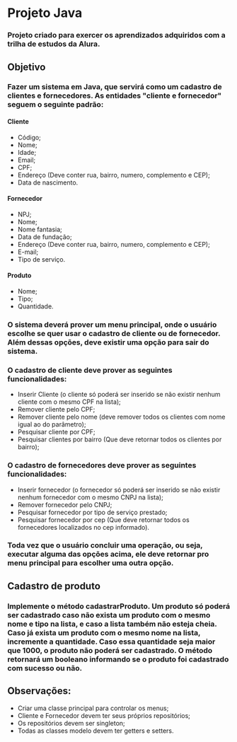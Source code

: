 # Projeto Java
### Projeto criado para exercer os aprendizados adquiridos com a trilha de estudos da Alura.

## Objetivo

### Fazer um sistema em Java, que servirá como um cadastro de clientes e fornecedores. As entidades "cliente e fornecedor" seguem o seguinte padrão:

#### Cliente
* Código;
* Nome;
* Idade;
* Email;
* CPF;
* Endereço (Deve conter rua, bairro, numero, complemento e CEP);
* Data de nascimento.

#### Fornecedor
* NPJ;
* Nome;
* Nome fantasia;
* Data de fundação;
* Endereço (Deve conter rua, bairro, numero, complemento e CEP);
* E-mail;
* Tipo de serviço.

#### Produto
* Nome;
*	Tipo;
* Quantidade.

### O sistema deverá prover um menu principal, onde o usuário escolhe se quer usar o cadastro de cliente ou de fornecedor. Além dessas opções, deve existir uma opção para sair do sistema. 

### O cadastro de cliente deve prover as seguintes funcionalidades:
* Inserir Cliente (o cliente só poderá ser inserido se não existir nenhum cliente com o mesmo  CPF na lista);
* Remover cliente pelo CPF;
* Remover cliente pelo nome (deve remover todos os clientes com nome igual ao do parâmetro);
* Pesquisar cliente por CPF;
* Pesquisar clientes por bairro (Que deve retornar todos os clientes por bairro);

### O cadastro de fornecedores deve prover as seguintes funcionalidades:

* Inserir fornecedor (o fornecedor só poderá ser inserido se não existir nenhum fornecedor com o mesmo CNPJ na lista);
* Remover fornecedor pelo CNPJ;
* Pesquisar fornecedor por tipo de serviço prestado;
* Pesquisar fornecedor por cep (Que deve retornar todos os fornecedores localizados no cep informado).

### Toda vez que o usuário concluir uma operação, ou seja, executar alguma das opções acima, ele deve retornar pro menu principal para escolher uma outra opção.

## Cadastro de produto
### Implemente o método cadastrarProduto. Um produto só poderá ser cadastrado caso não exista um produto com o mesmo nome e tipo na lista, e caso a lista também não esteja cheia. Caso já exista um produto com o mesmo nome na lista, incremente a quantidade. Caso essa quantidade seja maior que 1000, o produto não poderá ser cadastrado. O método retornará um booleano informando se o produto foi cadastrado com sucesso ou não.

## Observações: 

* Criar uma classe principal para controlar os menus;
* Cliente e Fornecedor devem ter seus próprios repositórios;
* Os repositórios devem ser singleton;
* Todas as classes modelo devem ter getters e setters.

